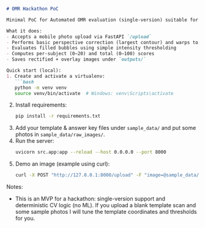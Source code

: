 ```markdown
# OMR Hackathon PoC

Minimal PoC for Automated OMR evaluation (single-version) suitable for a hackathon demo.

What it does:
- Accepts a mobile photo upload via FastAPI `/upload`
- Performs basic perspective correction (largest contour) and warps to a template
- Evaluates filled bubbles using simple intensity thresholding
- Computes per-subject (0–20) and total (0–100) scores
- Saves rectified + overlay images under `outputs/`

Quick start (local):
1. Create and activate a virtualenv:
   ```bash
   python -m venv venv
   source venv/bin/activate  # Windows: venv\Scripts\activate
   ```
2. Install requirements:
   ```bash
   pip install -r requirements.txt
   ```
3. Add your template & answer key files under `sample_data/` and put some photos in `sample_data/raw_images/`.
4. Run the server:
   ```bash
   uvicorn src.app:app --reload --host 0.0.0.0 --port 8000
   ```
5. Demo an image (example using curl):
   ```bash
   curl -X POST "http://127.0.0.1:8000/upload" -F "image=@sample_data/raw_images/image1.jpg"
   ```

Notes:
- This is an MVP for a hackathon: single-version support and deterministic CV logic (no ML). If you upload a blank template scan and some sample photos I will tune the template coordinates and thresholds for you.
```
